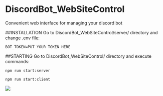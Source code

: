 # DiscordBot_WebSiteControl
Convenient web interface for managing your discord bot


##INSTALLATION
Go to DiscordBot_WebSiteControl/server/ directory and change .env file:
```
BOT_TOKEN=PUT YOUR TOKEN HERE
```

##STARTING
Go to DiscordBot_WebSiteControl/ directory and execute commands:

```
npm run start:server
```

```
npm run start:client
```

![](../Screenshot_6.png)